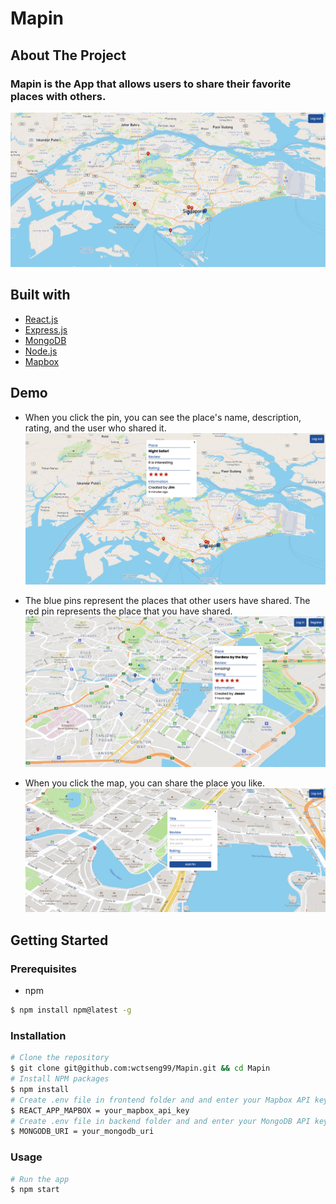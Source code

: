 # Mapin

## About The Project

### Mapin is the App that allows users to share their favorite places with others.

![Mapin App](cover.png)

## Built with

- [React.js](https://reactjs.org/)
- [Express.js](https://expressjs.com/)
- [MongoDB](https://www.mongodb.com/)
- [Node.js](https://nodejs.org/en/)
- [Mapbox](https://www.mapbox.com/)


## Demo

 - When you click the pin, you can see the place's name, description, rating, and the user who shared it.
![Alt text](comment.png)

- The blue pins represent the places that other users have shared. The red pin represents the place that you have shared.
![Alt text](pin.png)

- When you click the map, you can share the place you like.
![Alt text](share.png)


## Getting Started

### Prerequisites
- npm
```bash
$ npm install npm@latest -g
```

### Installation

```bash
# Clone the repository
$ git clone git@github.com:wctseng99/Mapin.git && cd Mapin
# Install NPM packages
$ npm install
# Create .env file in frontend folder and and enter your Mapbox API key.
$ REACT_APP_MAPBOX = your_mapbox_api_key
# Create .env file in backend folder and and enter your MongoDB API key.
$ MONGODB_URI = your_mongodb_uri
```

### Usage
```bash
# Run the app
$ npm start
```
